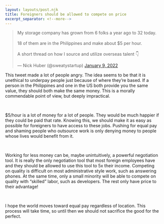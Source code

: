 ```yaml
---
layout: layouts/post.njk
title: Foreigners should be allowed to compete on price
excerpt_separator: <!--more-->
---
```


<blockquote class="twitter-tweet"><p lang="en" dir="ltr">My storage company has grown from 6 folks a year ago to 32 today.<br><br>18 of them are in the Philippines and make about $5 per hour.<br><br>A short thread on how I source and utilize overseas talent 👇</p>&mdash; Nick Huber (@sweatystartup) <a href="https://twitter.com/sweatystartup/status/1480161176797552640?ref_src=twsrc%5Etfw">January 9, 2022</a></blockquote> <script async src="https://platform.twitter.com/widgets.js" charset="utf-8"></script>

<p>This tweet made a lot of people angry. The idea seems to be that it is unethical to underpay people just because of where they’re based. If a person in the Philippines and one in the US both provide you the same value, they should both make the same money. This is a morally commendable point of view, but deeply impractical.</p>
</br>
<p>$5/hour is a lot of money for a lot of people. They would be much happier if they could be paid that rate. Knowing this, we should make it as easy as possible for foreigners to have access to these jobs. Pushing for equal pay and shaming people who outsource work is only denying money to people whose lives would benefit from it. </p>
</br>
<p>Working for less money can be, maybe unintuitively, a powerful negotiation tool. It is really the only negotiation tool that most foreign employees have and they should be allowed to use this tool to 5x their income. Competing on quality is difficult on most administrative style work, such as answering phones. At the same time, only a small minority will be able to compete on quality with “skilled” labor, such as developers. The rest only have price to their advantage!</p>
</br>
<p>I hope the world moves toward equal pay regardless of location. This process will take time, so until then we should not sacrifice the good for the perfect.</p>
